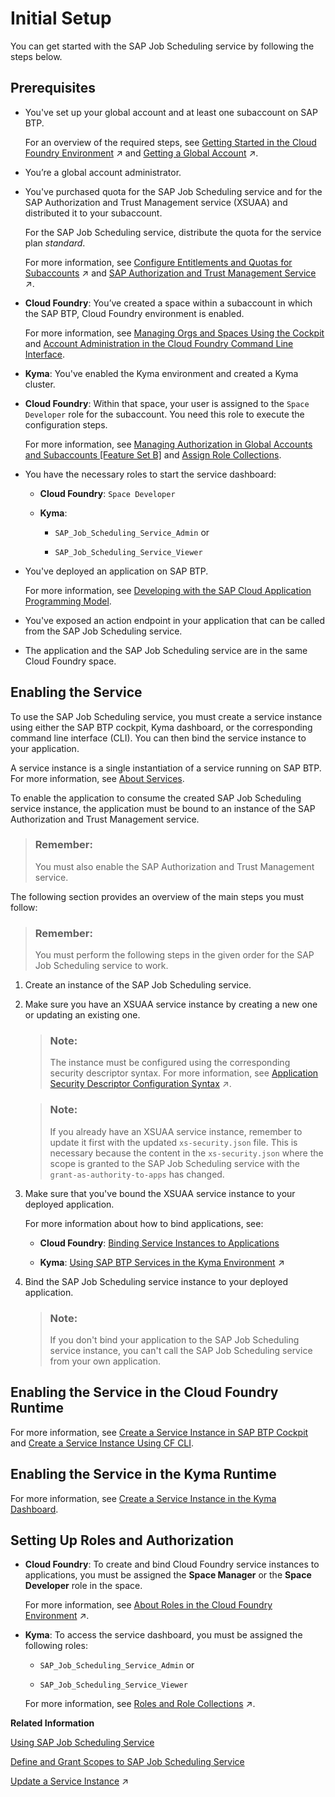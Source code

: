 <!-- loio0adb6552e0914958a7a68f0ddbedfd32 -->

# Initial Setup

You can get started with the SAP Job Scheduling service by following the steps below.



<a name="loio0adb6552e0914958a7a68f0ddbedfd32__section_wkn_wmn_sjb"/>

## Prerequisites

-   You've set up your global account and at least one subaccount on SAP BTP.

    For an overview of the required steps, see [Getting Started in the Cloud Foundry Environment](https://help.sap.com/viewer/65de2977205c403bbc107264b8eccf4b/Cloud/en-US/b328cc89ea14484d9655b8cfb8efb508.html "Get onboarded in the Cloud Foundry environment of SAP BTP. Follow the workflows for trial or customer accounts or subscribe to business applications.") :arrow_upper_right: and [Getting a Global Account](https://help.sap.com/viewer/65de2977205c403bbc107264b8eccf4b/Cloud/en-US/d61c2819034b48e68145c45c36acba6e.html#loiod61c2819034b48e68145c45c36acba6e "SAP BTP offers two types of global accounts: Trial accounts (completely free of charge) and enterprise accounts. Within an enterprise account, you can use both free and paid plans.") :arrow_upper_right:.

-   You’re a global account administrator.

-   You've purchased quota for the SAP Job Scheduling service and for the SAP Authorization and Trust Management service \(XSUAA\) and distributed it to your subaccount.

    For the SAP Job Scheduling service, distribute the quota for the service plan *standard*.

    For more information, see [Configure Entitlements and Quotas for Subaccounts](https://help.sap.com/viewer/65de2977205c403bbc107264b8eccf4b/Cloud/en-US/5ba357b4fa1e4de4b9fcc4ae771609da.html "Distribute the entitlements that are available in your global account by adding service plans and their allowed quotas to your subaccounts using SAP BTP cockpit.") :arrow_upper_right: and [SAP Authorization and Trust Management Service](https://help.sap.com/viewer/65de2977205c403bbc107264b8eccf4b/Cloud/en-US/6373bb7a96114d619bfdfdc6f505d1b9.html "The global account and subaccounts get their users from identity providers. Administrators make sure that users can only access their dedicated subaccount by making sure that there is a dedicated trust relationship only between the identity providers and the respective subaccounts. Developers configure and deploy application-based security artifacts containing authorizations, and administrators assign these authorizations using the SAP BTP cockpit.") :arrow_upper_right:.

-   **Cloud Foundry**: You’ve created a space within a subaccount in which the SAP BTP, Cloud Foundry environment is enabled.

    For more information, see [Managing Orgs and Spaces Using the Cockpit](https://help.sap.com/viewer/65de2977205c403bbc107264b8eccf4b/Cloud/en-US/c4c25cc63ac845779f76202360f98694.html) and [Account Administration in the Cloud Foundry Command Line Interface](https://help.sap.com/viewer/65de2977205c403bbc107264b8eccf4b/Cloud/en-US/927377f33f9b42be9f1b610ef5c33355.html).

-   **Kyma**: You've enabled the Kyma environment and created a Kyma cluster.

-   **Cloud Foundry**: Within that space, your user is assigned to the `Space Developer` role for the subaccount. You need this role to execute the configuration steps.

    For more information, see [Managing Authorization in Global Accounts and Subaccounts \[Feature Set B\]](https://help.sap.com/viewer/65de2977205c403bbc107264b8eccf4b/Cloud/en-US/0039cf082d3d43eba9200fe15647922a.html) and [Assign Role Collections](https://help.sap.com/viewer/65de2977205c403bbc107264b8eccf4b/Cloud/en-US/9e1bf57130ef466e8017eab298b40e5e.html).

-   You have the necessary roles to start the service dashboard:

    -   **Cloud Foundry**: `Space Developer`

    -   **Kyma**:

        -   `SAP_Job_Scheduling_Service_Admin` or

        -   `SAP_Job_Scheduling_Service_Viewer`



-   You've deployed an application on SAP BTP.

    For more information, see [Developing with the SAP Cloud Application Programming Model](https://help.sap.com/docs/btp/sap-business-technology-platform/developing-with-sap-cloud-application-programming-model?version=Cloud).

-   You've exposed an action endpoint in your application that can be called from the SAP Job Scheduling service.

-   The application and the SAP Job Scheduling service are in the same Cloud Foundry space.




<a name="loio0adb6552e0914958a7a68f0ddbedfd32__section_q4q_wmn_sjb"/>

## Enabling the Service

To use the SAP Job Scheduling service, you must create a service instance using either the SAP BTP cockpit, Kyma dashboard, or the corresponding command line interface \(CLI\). You can then bind the service instance to your application.

A service instance is a single instantiation of a service running on SAP BTP. For more information, see [About Services](https://help.sap.com/viewer/65de2977205c403bbc107264b8eccf4b/Cloud/en-US/d1d0fc8e78474494a59caad02259ec7e.html).

To enable the application to consume the created SAP Job Scheduling service instance, the application must be bound to an instance of the SAP Authorization and Trust Management service.

> ### Remember:  
> You must also enable the SAP Authorization and Trust Management service.

The following section provides an overview of the main steps you must follow:

> ### Remember:  
> You must perform the following steps in the given order for the SAP Job Scheduling service to work.

1.  Create an instance of the SAP Job Scheduling service.

2.  Make sure you have an XSUAA service instance by creating a new one or updating an existing one.

    > ### Note:  
    > The instance must be configured using the corresponding security descriptor syntax. For more information, see [Application Security Descriptor Configuration Syntax](https://help.sap.com/viewer/65de2977205c403bbc107264b8eccf4b/Cloud/en-US/517895a9612241259d6941dbf9ad81cb.html "The syntax required to set the properties and values defined in the xs-security.json application security descriptor file.") :arrow_upper_right:.

    > ### Note:  
    > If you already have an XSUAA service instance, remember to update it first with the updated `xs-security.json` file. This is necessary because the content in the `xs-security.json` where the scope is granted to the SAP Job Scheduling service with the `grant-as-authority-to-apps` has changed.

3.  Make sure that you've bound the XSUAA service instance to your deployed application.

    For more information about how to bind applications, see:

    -   **Cloud Foundry**: [Binding Service Instances to Applications](https://help.sap.com/viewer/65de2977205c403bbc107264b8eccf4b/Cloud/en-US/e98280a71f17413088f8a10838a1e4cc.html)

    -   **Kyma**: [Using SAP BTP Services in the Kyma Environment](https://help.sap.com/viewer/65de2977205c403bbc107264b8eccf4b/Cloud/en-US/ea4dd81e49254dd482d32e3c20f4477a.html#loioea4dd81e49254dd482d32e3c20f4477a "With the Kyma environment, you can connect SAP BTP services to your cluster and manage them using SAP BTP Service Operator.") :arrow_upper_right:


4.  Bind the SAP Job Scheduling service instance to your deployed application.

    > ### Note:  
    > If you don't bind your application to the SAP Job Scheduling service instance, you can't call the SAP Job Scheduling service from your own application.




<a name="loio0adb6552e0914958a7a68f0ddbedfd32__section_lyc_ckw_pyb"/>

## Enabling the Service in the Cloud Foundry Runtime

For more information, see [Create a Service Instance in SAP BTP Cockpit](create-a-service-instance-in-sap-btp-cockpit-e267ab6.md) and [Create a Service Instance Using CF CLI](create-a-service-instance-using-cf-cli-cb56f9e.md).



<a name="loio0adb6552e0914958a7a68f0ddbedfd32__section_kwr_bkw_pyb"/>

## Enabling the Service in the Kyma Runtime

For more information, see [Create a Service Instance in the Kyma Dashboard](create-a-service-instance-in-the-kyma-dashboard-224a49a.md).



<a name="loio0adb6552e0914958a7a68f0ddbedfd32__section_bys_bnn_sjb"/>

## Setting Up Roles and Authorization

-   **Cloud Foundry**: To create and bind Cloud Foundry service instances to applications, you must be assigned the **Space Manager** or the **Space Developer** role in the space.

    For more information, see [About Roles in the Cloud Foundry Environment](https://help.sap.com/viewer/65de2977205c403bbc107264b8eccf4b/Cloud/en-US/09076385086b4da3bd1808d5ef572862.html "Roles determine which features users can view and access, and which actions they can initiate.") :arrow_upper_right:.

-   **Kyma**: To access the service dashboard, you must be assigned the following roles:

    -   `SAP_Job_Scheduling_Service_Admin` or

    -   `SAP_Job_Scheduling_Service_Viewer`


    For more information, see [Roles and Role Collections](https://help.sap.com/viewer/65de2977205c403bbc107264b8eccf4b/Cloud/en-US/14a877c6e2f14832999df500ffa6e05e.html "Usually a role collection consists of one or multiple roles. You can use the SAP BTP cockpit to add or remove roles.") :arrow_upper_right:.


**Related Information**  


[Using SAP Job Scheduling Service](40---Using-JOB-SCHDULR-TITLE/using-sap-job-scheduling-service-9d48597.md "Define and manage one-time and recurring jobs using flexible schedules.")

[Define and Grant Scopes to SAP Job Scheduling Service](50---Security/define-and-grant-scopes-to-sap-job-scheduling-service-08933d3.md "Create and grant a scope to SAP Job Scheduling service.")

[Update a Service Instance](https://help.sap.com/viewer/65de2977205c403bbc107264b8eccf4b/Cloud/en-US/7f926eb79a7746fd996363118cd2c2aa.html "You can update a service instance from the xsuaa service using the service broker.") :arrow_upper_right:

